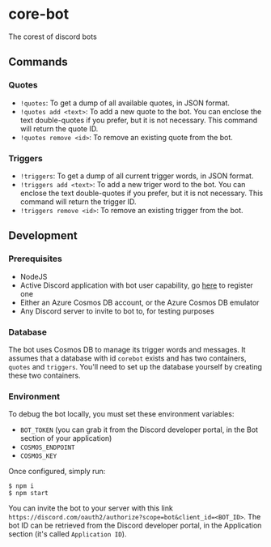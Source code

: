 # core-bot
The corest of discord bots

## Commands

### Quotes
- `!quotes`: To get a dump of all available quotes, in JSON format.
- `!quotes add <text>`: To add a new quote to the bot. You can enclose the text double-quotes if you prefer, but it is not necessary. This command will return the quote ID.
- `!quotes remove <id>`: To remove an existing quote from the bot.

### Triggers
- `!triggers`: To get a dump of all current trigger words, in JSON format.
- `!triggers add <text>`: To add a new triger word to the bot. You can enclose the text double-quotes if you prefer, but it is not necessary. This command will return the trigger ID.
- `!triggers remove <id>`: To remove an existing trigger from the bot.

## Development

### Prerequisites
- NodeJS
- Active Discord application with bot user capability, go [here](https://discord.com/developers/applications) to register one
- Either an Azure Cosmos DB account, or the Azure Cosmos DB emulator
- Any Discord server to invite to bot to, for testing purposes

### Database

The bot uses Cosmos DB to manage its trigger words and messages. It assumes that a database with id `corebot` exists and has two containers, `quotes` and `triggers`. You'll need to set up the database yourself by creating these two containers.

### Environment

To debug the bot locally, you must set these environment variables:
- `BOT_TOKEN` (you can grab it from the Discord developer portal, in the Bot section of your application)
- `COSMOS_ENDPOINT`
- `COSMOS_KEY`

Once configured, simply run:
```
$ npm i
$ npm start
```

You can invite the bot to your server with this link `https://discord.com/oauth2/authorize?scope=bot&client_id=<BOT_ID>`. The bot ID can be retrieved from the Discord developer portal, in the Application section (it's called `Application ID`).
